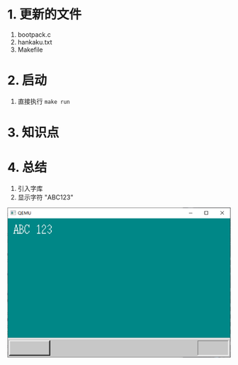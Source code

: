 # 1. 更新的文件
1. bootpack.c
2. hankaku.txt
3. Makefile

# 2. 启动
1. 直接执行 `make run`


# 3. 知识点

# 4. 总结
1. 引入字库
2. 显示字符 "ABC123"

![启动](./doc_images/harib02e-01.png)